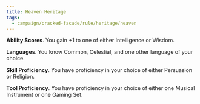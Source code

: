 ```yaml
---
title: Heaven Heritage
tags:
  - campaign/cracked-facade/rule/heritage/heaven
---
```


**Ability Scores**. You gain +1 to one of either Intelligence or Wisdom.

**Languages**. You know Common, Celestial, and one other language of your choice.

**Skill Proficiency**. You have proficiency in your choice of either Persuasion or Religion.

**Tool Proficiency**. You have proficiency in your choice of either one Musical Instrument or one Gaming Set.
